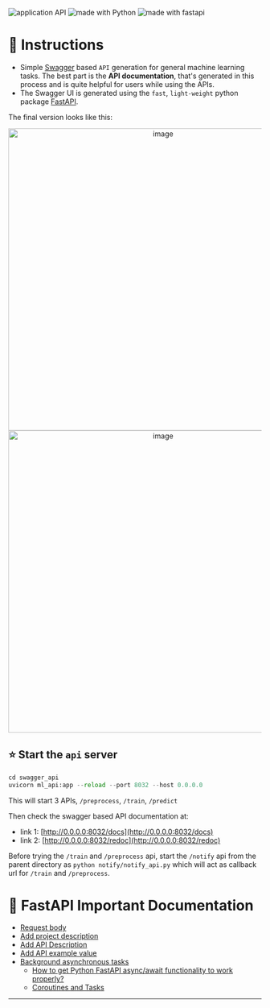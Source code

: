  <img src="https://img.shields.io/badge/application-REST%20API-yellow.svg?style=flat-square" alt="application API">  <img src="https://img.shields.io/badge/Python-3.6-green.svg?style=flat-square" alt="made with Python"> <img src="https://img.shields.io/badge/package-FastAPI-blue.svg?style=flat" alt="made with fastapi">

# :rocket: Instructions 

- Simple [Swagger](https://swagger.io/) based `API` generation for general machine learning tasks. The best part is the **API documentation**, that's generated in this process and is quite helpful for users while using the APIs.
- The Swagger UI is generated using the `fast`, `light-weight` python package [FastAPI](https://fastapi.tiangolo.com/).

The final version looks like this:

<center>
<img src="assets/swagger_pip_look.png" width="600" alt="image">
</center>


<center>
<img src="assets/swagger_pip_look_2.png" width="600" alt="image">
</center>

## :star: Start the `api` server

```py
cd swagger_api
uvicorn ml_api:app --reload --port 8032 --host 0.0.0.0
```

This will start 3 APIs, `/preprocess`, `/train`, `/predict`

Then check the swagger based API documentation at: 
- link 1: [http://0.0.0.0:8032/docs](http://0.0.0.0:8032/docs)
- link 2: [http://0.0.0.0:8032/redoc](http://0.0.0.0:8032/redoc)

Before trying the `/train` and `/preprocess` api, start the `/notify` api from the parent directory as
`python notify/notify_api.py` which will act as callback url for `/train` and `/preprocess`.

# :bookmark_tabs: FastAPI Important Documentation

- [Request body](https://fastapi.tiangolo.com/tutorial/body/)
- [Add project description](https://fastapi.tiangolo.com/tutorial/metadata/)
- [Add API Description](https://fastapi.tiangolo.com/tutorial/path-operation-configuration/)
- [Add API example value](https://fastapi.tiangolo.com/tutorial/schema-extra-example/)
- [Background asynchronous tasks](https://fastapi.tiangolo.com/tutorial/background-tasks/)
  - [How to get Python FastAPI async/await functionality to work properly?](https://stackoverflow.com/questions/61316540/how-to-get-python-fastapi-async-await-functionality-to-work-properly)
  - [Coroutines and Tasks](https://docs.python.org/3/library/asyncio-task.html)

----